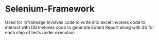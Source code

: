 # Selenium-Framework
Used for Infrahedge
Involves code to write into excel
Involves code to interact with DB
Invloves code to generate Extent Report along with SS for each step of tests under execution
